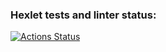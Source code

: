 ### Hexlet tests and linter status:
[![Actions Status](https://github.com/ValeriaVolk/frontend-project-44/actions/workflows/hexlet-check.yml/badge.svg)](https://github.com/ValeriaVolk/frontend-project-44/actions)